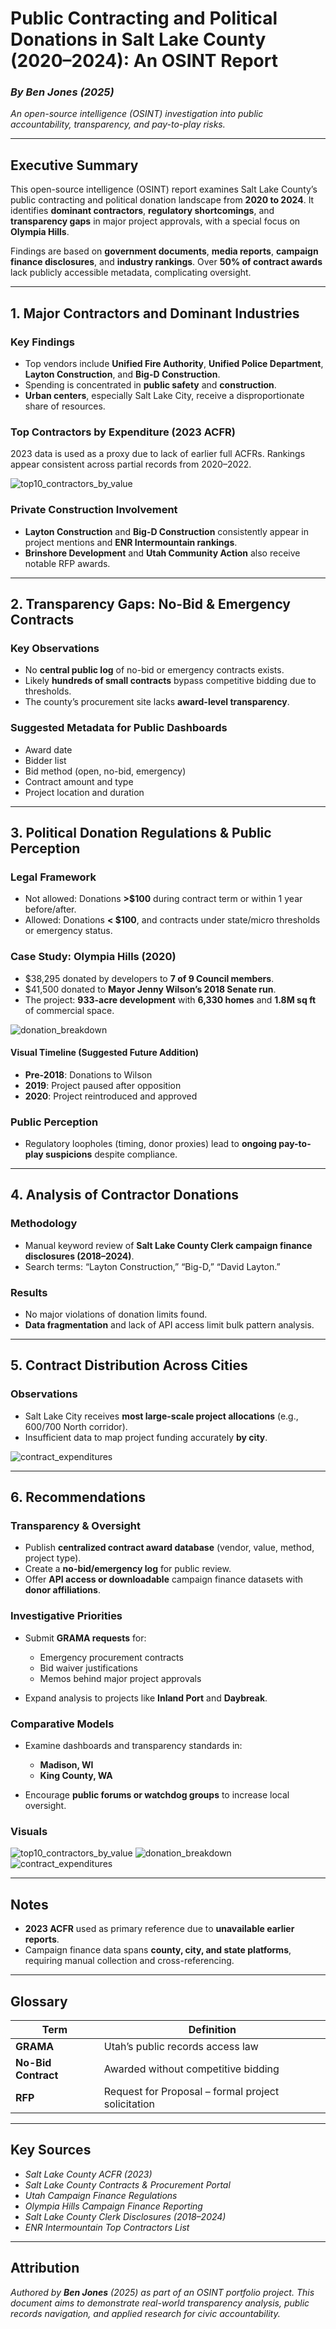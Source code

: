 # Public Contracting and Political Donations in Salt Lake County (2020–2024): An OSINT Report

### *By Ben Jones (2025)*

*An open-source intelligence (OSINT) investigation into public accountability, transparency, and pay-to-play risks.*

---

## Executive Summary

This open-source intelligence (OSINT) report examines Salt Lake County’s public contracting and political donation landscape from **2020 to 2024**. It identifies **dominant contractors**, **regulatory shortcomings**, and **transparency gaps** in major project approvals, with a special focus on **Olympia Hills**.

Findings are based on **government documents**, **media reports**, **campaign finance disclosures**, and **industry rankings**. Over **50% of contract awards** lack publicly accessible metadata, complicating oversight.

---

## 1. Major Contractors and Dominant Industries

### Key Findings

* Top vendors include **Unified Fire Authority**, **Unified Police Department**, **Layton Construction**, and **Big-D Construction**.
* Spending is concentrated in **public safety** and **construction**.
* **Urban centers**, especially Salt Lake City, receive a disproportionate share of resources.

### Top Contractors by Expenditure (2023 ACFR)

2023 data is used as a proxy due to lack of earlier full ACFRs. Rankings appear consistent across partial records from 2020–2022.

![top10_contractors_by_value](https://github.com/user-attachments/assets/6a93ae0e-3e92-4b6c-bc93-f0283d5f451a)

### Private Construction Involvement

* **Layton Construction** and **Big-D Construction** consistently appear in project mentions and **ENR Intermountain rankings**.
* **Brinshore Development** and **Utah Community Action** also receive notable RFP awards.

---

## 2. Transparency Gaps: No-Bid & Emergency Contracts

### Key Observations

* No **central public log** of no-bid or emergency contracts exists.
* Likely **hundreds of small contracts** bypass competitive bidding due to thresholds.
* The county’s procurement site lacks **award-level transparency**.

### Suggested Metadata for Public Dashboards

* Award date
* Bidder list
* Bid method (open, no-bid, emergency)
* Contract amount and type
* Project location and duration

---

## 3. Political Donation Regulations & Public Perception

### Legal Framework

* Not allowed: Donations **>\$100** during contract term or within 1 year before/after.
* Allowed: Donations **< \$100**, and contracts under state/micro thresholds or emergency status.

### Case Study: Olympia Hills (2020)

* \$38,295 donated by developers to **7 of 9 Council members**.
* \$41,500 donated to **Mayor Jenny Wilson’s 2018 Senate run**.
* The project: **933-acre development** with **6,330 homes** and **1.8M sq ft** of commercial space.

![donation_breakdown](https://github.com/user-attachments/assets/b78af2e4-ffbc-4d97-b729-2743de8c344b)

#### Visual Timeline (Suggested Future Addition)

* **Pre-2018**: Donations to Wilson
* **2019**: Project paused after opposition
* **2020**: Project reintroduced and approved

### Public Perception

* Regulatory loopholes (timing, donor proxies) lead to **ongoing pay-to-play suspicions** despite compliance.

---

## 4. Analysis of Contractor Donations

### Methodology

* Manual keyword review of **Salt Lake County Clerk campaign finance disclosures (2018–2024)**.
* Search terms: “Layton Construction,” “Big-D,” “David Layton.”

### Results

* No major violations of donation limits found.
* **Data fragmentation** and lack of API access limit bulk pattern analysis.

---

## 5. Contract Distribution Across Cities

### Observations

* Salt Lake City receives **most large-scale project allocations** (e.g., 600/700 North corridor).
* Insufficient data to map project funding accurately **by city**.

![contract_expenditures](https://github.com/user-attachments/assets/09cd20e9-04eb-4900-ad14-7288caa739de)


---

## 6. Recommendations

### Transparency & Oversight

* Publish **centralized contract award database** (vendor, value, method, project type).
* Create a **no-bid/emergency log** for public review.
* Offer **API access or downloadable** campaign finance datasets with **donor affiliations**.

### Investigative Priorities

* Submit **GRAMA requests** for:

  * Emergency procurement contracts
  * Bid waiver justifications
  * Memos behind major project approvals

* Expand analysis to projects like **Inland Port** and **Daybreak**.

### Comparative Models

* Examine dashboards and transparency standards in:

  * **Madison, WI**
  * **King County, WA**

* Encourage **public forums or watchdog groups** to increase local oversight.

### Visuals

![top10_contractors_by_value](https://github.com/user-attachments/assets/6a93ae0e-3e92-4b6c-bc93-f0283d5f451a)
![donation_breakdown](https://github.com/user-attachments/assets/b78af2e4-ffbc-4d97-b729-2743de8c344b)
![contract_expenditures](https://github.com/user-attachments/assets/09cd20e9-04eb-4900-ad14-7288caa739de)

---

## Notes

* **2023 ACFR** used as primary reference due to **unavailable earlier reports**.
* Campaign finance data spans **county, city, and state platforms**, requiring manual collection and cross-referencing.

---

## Glossary

| Term                | Definition                                         |
| ------------------- | -------------------------------------------------- |
| **GRAMA**           | Utah’s public records access law                   |
| **No-Bid Contract** | Awarded without competitive bidding                |
| **RFP**             | Request for Proposal – formal project solicitation |

---

## Key Sources

* *Salt Lake County ACFR (2023)*
* *Salt Lake County Contracts & Procurement Portal*
* *Utah Campaign Finance Regulations*
* *Olympia Hills Campaign Finance Reporting*
* *Salt Lake County Clerk Disclosures (2018–2024)*
* *ENR Intermountain Top Contractors List*

---

## Attribution

*Authored by **Ben Jones** (2025) as part of an OSINT portfolio project. This document aims to demonstrate real-world transparency analysis, public records navigation, and applied research for civic accountability.*
